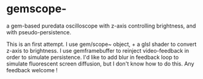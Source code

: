 # gemscope-
a gem-based puredata oscilloscope with z-axis controlling brightness, and with pseudo-persistence.

This is an first attempt.
I use gem/scope~ object, + a glsl shader to convert z-axis to brightness.
I use gemframebuffer to reinject video-feedback in order to simulate persistence.
I'd like to add blur in feedback loop to simulate fluorescent screen diffusion, but I don't know how to do this.
Any feedback welcome !
